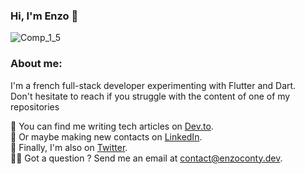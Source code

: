 ### Hi, I'm Enzo 👋
![Comp_1_5](https://user-images.githubusercontent.com/20175372/87317512-678e5900-c527-11ea-8991-2035025a2fda.gif)

### About me: 
I'm a french full-stack developer experimenting with Flutter and Dart.  
Don't hesitate to reach if you struggle with the content of one of my repositories

📝 You can find me writing tech articles on [Dev.to](https://dev.to/blkkkbvsik).   
🤝 Or maybe making new contacts on [LinkedIn](https://www.linkedin.com/in/enzoconty/).   
📱 Finally, I'm also on [Twitter](https://twitter.com/EnzoConty).   
🧑‍💻 Got a question ? Send me an email at [contact@enzoconty.dev](mailto:contact@enzoconty.dev).  

